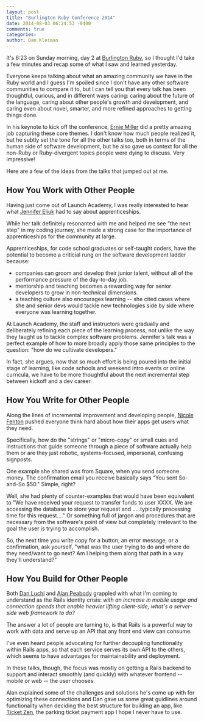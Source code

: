 ```yaml
---
layout: post
title: "Burlington Ruby Conference 2014"
date: 2014-08-03 06:24:53 -0400
comments: true
categories:
author: Dan Kleiman
---
```

It's 6:23 on Sunday morning, day 2 at [Burlington Ruby](http://burlingtonrubyconference.com/), so I thought I'd take a few minutes and recap some of what I saw and learned yesterday.

Everyone keeps talking about what an amazing community we have in the Ruby world and I guess I'm spoiled since I don't have any other software communities to compare it to, but I can tell you that every talk has been thoughtful, curious, and in different ways caring: caring about the future of the language, caring about other people's growth and development, and caring even about novel, smarter, and more refined approaches to getting things done.
<!-- more -->

In his keynote to kick off the conference, [Ernie Miller](http://erniemiller.org/) did a pretty amazing job capturing these core themes. I don't know how much people realized it, but he subtly set the tone for all the other talks too, both in terms of the human side of software development, but he also gave us context for all the non-Ruby or Ruby-divergent topics people were dying to discuss. Very impressive!

Here are a few of the ideas from the talks that jumped out at me.

How You Work with Other People
------------------------------

Having just come out of Launch Academy, I was really interested to hear what [Jennifer Eliuk](http://jennifereliuk.com/about/) had to say about apprenticeships.

While her talk definitely resonanted with me and helped me see "the next step" in my coding journey, she made a strong case for the importance of apprenticeships for the community at large.

Apprenticeships, for code school graduates or self-taught coders, have the potential to become a criticial rung on the software development ladder because:

- companies can groom and develop their junior talent, without all of the performance pressure of the day-to-day job.
- mentorship and teaching becomes a rewarding way for senior developers to grow in non-technical dimensions.
- a teaching culture also encourages learning -- she cited cases where she and senior devs would tackle new technologies side by side where everyone was learning together.

At Launch Academy, the staff and instructors were gradually and deliberately refining each piece of the learning process, not unlike the way they taught us to tackle complex software problems. Jennifer's talk was a perfect example of how to more broadly apply those same principles to the question: "how do we cultivate developers."

In fact, she argues, now that so much effort is being poured into the initial stage of learning, like code schools and weekend intro events or online curricula, we have to be more thoughtful about the next incremental step between kickoff and a dev career.

How You Write for Other People
------------------------------

Along the lines of incremental improvement and developing people, [Nicole Fenton](http://nicolefenton.com/) pushed everyone think hard about how their apps get users what they need.

Specifically, how do the "strings" or "micro-copy" or small cues and instructions that guide someone through a piece of software actually help them or are they just robotic, systems-focused, impersonal, confusing signposts.

One example she shared was from Square, when you send someone money. The confirmation email you receive basically says "You sent So-and-So $50." Simple, right?

Well, she had plenty of counter-examples that would have been equivalent to "We have received your request to transfer funds to user XXXX. We are accessing the database to store your request and .....typically processing time for this request...." Or something full of jargon and procedures that are necessary from the software's point of view but completely irrelevant to the goal the user is trying to accomplish.

So, the next time you write copy for a button, an error message, or a confirmation, ask yourself, "what was the user trying to do and where do they need/want to go next? Am I helping them along that path in a way they'll understand?"

How You Build for Other People
------------------------------

Both [Dan Luchi](http://danluchi.com/) and [Alan Peabody](http://alanpeabody.com/) grappled with what I'm coming to understand as the Rails identity crisis: *with an increase in mobile usage and connection speeds that enable heavier lifting client-side, what's a server-side web framework to do?*

The answer a lot of people are turning to, is that Rails is a powerful way to work with data and serve up an API that any front end view can consume.

I've even heard people advocating for further decoupling functionality within Rails apps, so that each service serves its own API to the others, which seems to have advantages for maintainability and deployment.

In these talks, though, the focus was mostly on getting a Rails backend to support and interact smoothly (and quickly) with whatever frontend -- mobile or web -- the user chooses.

Alan explained some of the challenges and solutions he's come up with for optimizing these connections and Dan gave us some great guidlines around functionality when deciding the best structure for building an app, like [Ticket Zen](http://www.ticketzen.com/), the parking ticket payment app I hope I never have to use.




